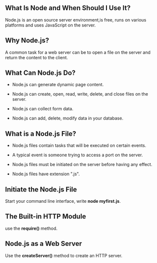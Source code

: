 ## What Is Node and When Should I Use It?

Node.js is an open source server environment,is free, runs on various platforms and uses JavaScript on the server.

## Why Node.js?

A common task for a web server can be to open a file on the server and return the content to the client.

## What Can Node.js Do?

* Node.js can generate dynamic page content.

* Node.js can create, open, read, write, delete, and close files on the server.

* Node.js can collect form data.

* Node.js can add, delete, modify data in your database.

## What is a Node.js File?

* Node.js files contain tasks that will be executed on certain events.
* A typical event is someone trying to access a port on the server.

* Node.js files must be initiated on the server before having any effect.

* Node.js files have extension ".js".

## Initiate the Node.js File

Start your command line interface, write **node myfirst.js**.

## The Built-in HTTP Module

use the **require()** method.

## Node.js as a Web Server

Use the **createServer()** method to create an HTTP server.

